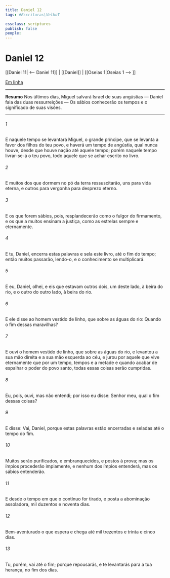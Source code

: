 ```yaml
---
title: Daniel 12
tags: #Escrituras\VelhoT

cssclass: scriptures
publish: false
people:
---
```


# Daniel 12
[[Daniel 11| <-- Daniel 11]] | [[Daniel]] | [[Oseias 1|Oseias 1 --> ]]

[Em linha](https://churchofjesuschrist.org/study/scriptures/ot/dan/12?lang=por)

---
__Resumo__
Nos últimos dias, Miguel salvará Israel de suas angústias — Daniel fala das duas ressurreições — Os sábios conhecerão os tempos e o significado de suas visões.

---
###### 1 
E naquele tempo se levantará Miguel, o grande príncipe, que se levanta a favor dos filhos do teu povo, e haverá um tempo de angústia, qual nunca houve, desde que houve nação até aquele tempo; porém naquele tempo livrar-se-á o teu povo, todo aquele que se achar escrito no livro.

###### 2 
E muitos dos que dormem no pó da terra ressuscitarão, uns para vida eterna, e outros para vergonha  para desprezo eterno.

###### 3 
E os que forem sábios, pois, resplandecerão como o fulgor do firmamento, e os que a muitos ensinam a justiça, como as estrelas sempre e eternamente.

###### 4 
E tu, Daniel, encerra estas palavras e sela este livro, até o fim do tempo; então muitos passarão, lendo-o, e o conhecimento se multiplicará.

###### 5 
E eu, Daniel, olhei, e eis que estavam  outros dois, um deste lado, à beira do rio, e o outro do outro lado, à beira do rio.

###### 6 
E ele disse ao homem vestido de linho, que  sobre as águas do rio: Quando  o fim dessas maravilhas?

###### 7 
E ouvi o homem vestido de linho, que  sobre as águas do rio, e levantou a sua mão direita e a sua mão esquerda ao céu, e jurou por aquele que vive eternamente que  por um tempo, tempos e a metade  e quando acabar de espalhar o poder do povo santo, todas essas coisas serão cumpridas.

###### 8 
Eu, pois, ouvi, mas não entendi; por isso eu disse: Senhor meu, qual  o fim dessas coisas?

###### 9 
E disse: Vai, Daniel, porque estas palavras estão encerradas e seladas até o tempo do fim.

###### 10 
Muitos serão purificados, e embranquecidos, e postos à prova; mas os ímpios procederão impiamente, e nenhum dos ímpios entenderá, mas os sábios entenderão.

###### 11 
E desde o tempo em que o contínuo  for tirado, e posta a abominação assoladora,  mil duzentos e noventa dias.

###### 12 
Bem-aventurado o que espera e chega até mil trezentos e trinta e cinco dias.

###### 13 
Tu, porém, vai até o fim; porque repousarás, e te levantarás para  a tua herança, no fim dos dias.

